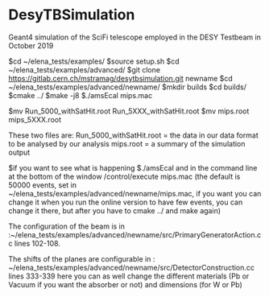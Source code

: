 # DesyTBSimulation

Geant4 simulation of the SciFi telescope employed in the DESY Testbeam in October 2019

$cd ~/elena_tests/examples/
$source setup.sh
$cd ~/elena_tests/examples/advanced/
$git clone https://gitlab.cern.ch/mstramag/desytbsimulation.git newname
$cd ~/elena_tests/examples/advanced/newname/
$mkdir builds
$cd builds/
$cmake ../
$make -j8
$./amsEcal mips.mac

$mv  Run_5000_withSatHit.root  Run_5XXX_withSatHit.root
$mv  mips.root  mips_5XXX.root

These two files are:
Run_5000_withSatHit.root = the data in our data format to be analysed by our analysis
mips.root = a summary of the simulation output

$if you want to see what is happening
$./amsEcal 
and in the command line at the bottom of the window /control/execute mips.mac
(the default is 50000 events, set in ~/elena_tests/examples/advanced/newname/mips.mac, if you want you can change it when you run the online version to have few events, you can change it there, but after you have to cmake ../ and make again)

The configuration of the beam is in :~/elena_tests/examples/advanced/newname/src/PrimaryGeneratorAction.cc lines 102-108.

The shifts of the planes are configurable in : ~/elena_tests/examples/advanced/newname/src/DetectorConstruction.cc lines 333-339
here you can as well change the different materials (Pb or Vacuum if you want the absorber or not) and dimensions (for W or Pb)


